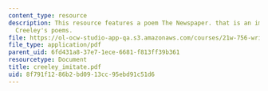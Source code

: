```yaml
---
content_type: resource
description: This resource features a poem The Newspaper. that is an imitation of
  Creeley's poems.
file: https://ol-ocw-studio-app-qa.s3.amazonaws.com/courses/21w-756-writing-and-reading-poems-fall-2006/8f791f1286b2bd0913cc95ebd91c51d6_creeley_imitate.pdf
file_type: application/pdf
parent_uid: 6fd431a8-37e7-1ece-6681-f813ff39b361
resourcetype: Document
title: creeley_imitate.pdf
uid: 8f791f12-86b2-bd09-13cc-95ebd91c51d6
---
```

